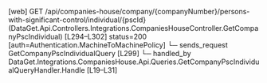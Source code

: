 [web] GET /api/companies-house/company/{companyNumber}/persons-with-significant-control/individual/{pscId}  (DataGet.Api.Controllers.Integrations.CompaniesHouseController.GetCompanyPscIndividual)  [L294–L302] status=200 [auth=Authentication.MachineToMachinePolicy]
  └─ sends_request GetCompanyPscIndividualQuery [L299]
    └─ handled_by DataGet.Integrations.CompaniesHouse.Api.Queries.GetCompanyPscIndividualQueryHandler.Handle [L19–L31]

